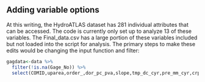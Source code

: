 ## Adding variable options

At this writing, the HydroATLAS dataset has 281 individual attributes that can be accessed. The code is currently only set up to analyze 13 of these variables. The Final_data.csv has a large portion of these variables
included but not loaded into the script for analysis. The primary steps to make these edits would be changing the input function and filter:

```r
gagdata<-data %>%
  filter(!is.na(Gage_No)) %>%
  select(COMID,uparea,order_,dor_pc_pva,slope,tmp_dc_cyr,pre_mm_cyr,crp_pc_use,urb_pc_use,pac_pc_cse,ppd_pk_uav,hft_ix_u09,gdp_ud_usu,ecoregion)
```
